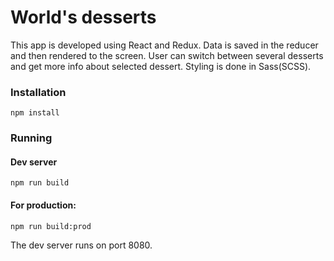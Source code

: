 # World's desserts

This app is developed using React and Redux. Data is saved in the reducer and then rendered to the screen. User can switch between several desserts and get more info about selected dessert.
Styling is done in Sass(SCSS).

### Installation
```
npm install
```
### Running
#### Dev server
```
npm run build
```
#### For production:
```
npm run build:prod
```
The dev server runs on port 8080.
